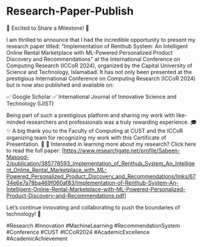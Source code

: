 # Research-Paper-Publish

🌟 Excited to Share a Milestone! 🌟

I am thrilled to announce that I had the incredible opportunity to present my research paper titled:
"Implementation of Renthub System: An Intelligent Online Rental Marketplace with ML-Powered Personalized Product Discovery and Recommendations"
at the International Conference on Computing Research (ICCoR 2024), organized by the Capital University of Science and Technology, Islamabad.
It has not only been presented at the prestigious International Conference on Computing Research (ICCoR 2024) but is now also published and available on:

✅ Google Scholar
✅ International Journal of Innovative Science and Technology (IJIST)

Being part of such a prestigious platform and sharing my work with like-minded researchers and professionals was a truly rewarding experience. 🎓✨
A big thank you to the Faculty of Computing at CUST and the ICCoR organizing team for recognizing my work with this Certificate of Presentation. 🙏
📖 Interested in learning more about my research? Click here to read the full paper: [https://www.researchgate.net/profile/Sabeen-Masood-2/publication/385778593_Implementation_of_Renthub_System_An_Intelligent_Online_Rental_Marketplace_with_ML-Powered_Personalized_Product_Discovery_and_Recommendations/links/6734e6e7a78ba469f060af83/Implementation-of-Renthub-System-An-Intelligent-Online-Rental-Marketplace-with-ML-Powered-Personalized-Product-Discovery-and-Recommendations.pdf]

Let’s continue innovating and collaborating to push the boundaries of technology! 🚀

#Research #Innovation #MachineLearning #RecommendationSystem #Conference #CUST #ICCoR2024 #AcademicExcellence #AcademicAchievement
